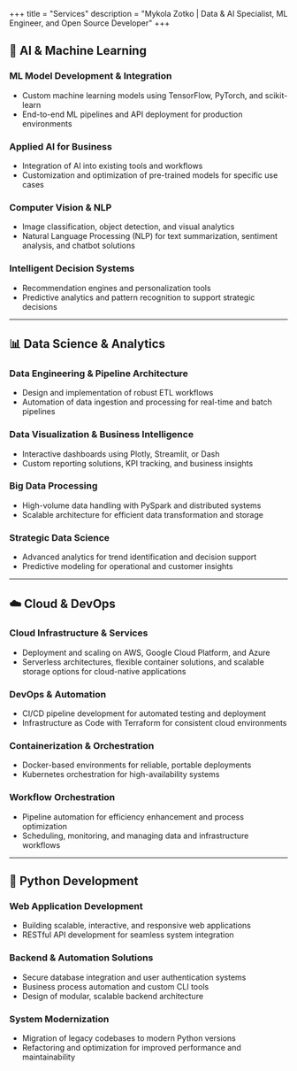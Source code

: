+++
title = "Services"
description = "Mykola Zotko | Data & AI Specialist, ML Engineer, and Open Source Developer"
+++

## 🤖 AI & Machine Learning

### ML Model Development & Integration

- Custom machine learning models using TensorFlow, PyTorch, and scikit-learn
- End-to-end ML pipelines and API deployment for production environments

### Applied AI for Business

- Integration of AI into existing tools and workflows
- Customization and optimization of pre-trained models for specific use cases

### Computer Vision & NLP

- Image classification, object detection, and visual analytics
- Natural Language Processing (NLP) for text summarization, sentiment analysis,
  and chatbot solutions

### Intelligent Decision Systems

- Recommendation engines and personalization tools
- Predictive analytics and pattern recognition to support strategic decisions

---

## 📊 Data Science & Analytics

### Data Engineering & Pipeline Architecture

- Design and implementation of robust ETL workflows
- Automation of data ingestion and processing for real-time and batch pipelines

### Data Visualization & Business Intelligence

- Interactive dashboards using Plotly, Streamlit, or Dash
- Custom reporting solutions, KPI tracking, and business insights

### Big Data Processing

- High-volume data handling with PySpark and distributed systems
- Scalable architecture for efficient data transformation and storage

### Strategic Data Science

- Advanced analytics for trend identification and decision support
- Predictive modeling for operational and customer insights

---

## ☁️ Cloud & DevOps

### Cloud Infrastructure & Services

- Deployment and scaling on AWS, Google Cloud Platform, and Azure
- Serverless architectures, flexible container solutions, and scalable storage
  options for cloud-native applications

### DevOps & Automation

- CI/CD pipeline development for automated testing and deployment
- Infrastructure as Code with Terraform for consistent cloud environments

### Containerization & Orchestration

- Docker-based environments for reliable, portable deployments
- Kubernetes orchestration for high-availability systems

### Workflow Orchestration

- Pipeline automation for efficiency enhancement and process optimization
- Scheduling, monitoring, and managing data and infrastructure workflows

---

## 🐍 Python Development

### Web Application Development

- Building scalable, interactive, and responsive web applications
- RESTful API development for seamless system integration

### Backend & Automation Solutions

- Secure database integration and user authentication systems
- Business process automation and custom CLI tools
- Design of modular, scalable backend architecture

### System Modernization

- Migration of legacy codebases to modern Python versions
- Refactoring and optimization for improved performance and maintainability
